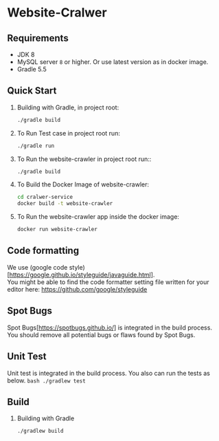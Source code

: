 
# Website-Cralwer

## Requirements
* JDK 8
* MySQL server `8` or higher. Or use latest version as in docker image.
* Gradle 5.5

## Quick Start
1. Building with Gradle, in project root:
    ```bash
    ./gradle build
    ```
2. To Run Test case in project root run:
    ```bash
    ./gradle run
    ```
3. To Run the website-crawler in project root run::
    ```bash
    ./gradle build
    ```

4. To Build the Docker Image of website-crawler: 
    ```bash
    cd cralwer-service
    docker build -t website-crawler
    ```

5. To Run the website-crawler app inside the docker image:
    ```bash
    docker run website-crawler
    ```

## Code formatting
We use (google code style)[https://google.github.io/styleguide/javaguide.html].  
You might be able to find the code formatter setting file written for your editor here: https://github.com/google/styleguide

## Spot Bugs
Spot Bugs[https://spotbugs.github.io/] is integrated in the build process.
You should remove all potential bugs or flaws found by Spot Bugs.

## Unit Test
Unit test is integrated in the build process.
You also can run the tests as below.
    ```bash
    ./gradlew test
    ```

## Build
1. Building with Gradle
    ```bash
    ./gradlew build
    ```
